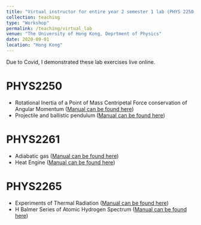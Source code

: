 ```yaml
---
title: "Virtual instructor for entire year 2 semester 1 lab (PHYS 2250, 2255, 2265)"
collection: teaching
type: "Workshop"
permalink: /teaching/virtual_lab
venue: "The University of Hong Kong, Deprtment of Physics"
date: 2020-09-01
location: "Hong Kong"
---
```

Due to Covid, I demonstrated these lab exercises live online. 

PHYS2250
======
* Rotational Inertia of a Point of Mass Centripetal Force conservation of Angular Momentum (<a href="https://www.physics.hku.hk/~physlab/hoc203/2250-1%20manual.pdf" target="_blank">Manual can be found here</a>)
* Projectile and ballistic pendulum (<a href="https://www.physics.hku.hk/~physlab/hoc203/2250_2_manual.pdf" target="_blank">Manual can be found here</a>)


PHYS2261
======
* Adiabatic gas (<a href="https://www.physics.hku.hk/~physlab/hoc203/2261_1_manual.pdf" target="_blank">Manual can be found here</a>)
* Heat Engine (<a href="https://www.physics.hku.hk/~physlab/hoc203/2261_2_manual.pdf" target="_blank">Manual can be found here</a>)


PHYS2265
======
* Experiments of Thermal Radiation (<a href="https://www.physics.hku.hk/~physlab/hoc203/2265_1_manual.pdf" target="_blank">Manual can be found here</a>)
* H Balmer Series of Atomic Hydrogen Spectrum (<a href="https://www.physics.hku.hk/~physlab/hoc203/2265_2_manual.pdf" target="_blank">Manual can be found here</a>)
